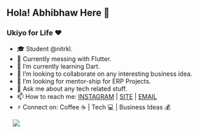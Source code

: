 ## Hola! Abhibhaw Here 👋

### Ukiyo for Life ❤

- 🎓 Student @nitrkl.
- 🔭 Currently messing with Flutter.
- 🌱 I’m currently learning Dart.
- 👯 I’m looking to collaborate on any interesting business idea.
- 🤔 I’m looking for mentor-ship for ERP Projects.
- 💬 Ask me about any tech related stuff.
- 📫 How to reach me: [INSTAGRAM](https://instagram.com/imabhibhaw) | [SITE](https://abhibhaw.team) | [EMAIL](mailto:abhibhaw3110@gmail.com)
- ⚡ Connect on: Coffee ☕ | Tech 
💻 | Business Ideas 💰

&emsp;<img src="https://github-readme-stats.vercel.app/api?username=abhibhaw&&show_icons=true&title_color=ffffff&icon_color=06BCC1&text_color=F4EDEA&bg_color=12263A">